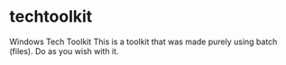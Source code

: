 # techtoolkit
Windows Tech Toolkit
This is a toolkit that was made purely using batch (files). 
Do as you wish with it. 
